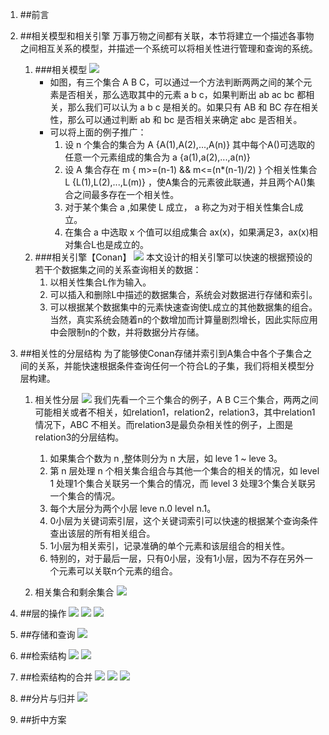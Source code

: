 1. ##前言

2. ##相关模型和相关引擎
   万事万物之间都有关联，本节将建立一个描述各事物之间相互关系的模型，并描述一个系统可以将相关性进行管理和查询的系统。
   1. ###相关模型
      ![](conan/0.0.uxf.png)
      * 如图，有三个集合 A B C，可以通过一个方法判断两两之间的某个元素是否相关，那么选取其中的元素 a b c，如果判断出 ab ac bc 都相关，那么我们可以认为 a b c 是相关的。如果只有 AB 和 BC 存在相关性，那么可以通过判断 ab 和 bc 是否相关来确定 abc 是否相关。
      * 可以将上面的例子推广：
         1. 设 n 个集合的集合为 A {A(1),A(2),...,A(n)} 其中每个A()可选取的任意一个元素组成的集合为 a {a(1),a(2),...,a(n)} 
         2. 设 A 集合存在 m { m>=(n-1) && m<=(n*(n-1)/2) } 个相关性集合 L {L(1),L(2),...,L(m)} ，使A集合的元素彼此联通，并且两个A()集合之间最多存在一个相关性。
         3. 对于某个集合 a ,如果使 L 成立， a 称之为对于相关性集合L成立。
         4. 在集合 a 中选取 x 个值可以组成集合 ax(x)，如果满足3，ax(x)相对集合L也是成立的。
   2. ###相关引擎【Conan】
      ![](conan/0.1.uxf.png)
      本文设计的相关引擎可以快速的根据预设的若干个数据集之间的关系查询相关的数据：
         1. 以相关性集合L作为输入。
         2. 可以插入和删除L中描述的数据集合，系统会对数据进行存储和索引。
         3. 可以根据某个数据集中的元素快速查询使L成立的其他数据集的组合。
      当然，真实系统会随着n的个数增加而计算量剧烈增长，因此实际应用中会限制n的个数，并将数据分片存储。

3. ##相关性的分层结构
   为了能够使Conan存储并索引到A集合中各个子集合之间的关系，并能快速根据条件查询任何一个符合L的子集，我们将相关模型分层构建。
   1. 相关性分层
      ![](conan/1.0.uxf.png)
      我们先看一个三个集合的例子，A B C三个集合，两两之间可能相关或者不相关，如relation1，relation2，relation3，其中relation1情况下，ABC 不相关。而relation3是最负杂相关性的例子，上图是relation3的分层结构。
         1. 如果集合个数为 n ,整体则分为 n 大层，如 leve 1 ~ leve 3。
         2. 第 n 层处理 n 个相关集合组合与其他一个集合的相关的情况，如 level 1 处理1个集合关联另一个集合的情况，而 level 3 处理3个集合关联另一个集合的情况。
         3. 每个大层分为两个小层 leve n.0 level n.1。
         4. 0小层为关键词索引层，这个关键词索引可以快速的根据某个查询条件查出该层的所有相关组合。
         5. 1小层为相关索引，记录准确的单个元素和该层组合的相关性。
         6. 特别的，对于最后一层，只有0小层，没有1小层，因为不存在另外一个元素可以关联n个元素的组合。

   2. 相关集合和剩余集合
      ![](conan/2.0.uxf.png)

4. ##层的操作
![](conan/3.0.uxf.png)
![](conan/3.1.uxf.png)
![](conan/3.2.uxf.png)

5. ##存储和查询
![](conan/4.0.uxf.png)

6. ##检索结构
![](conan/5.0.uxf.png)
![](conan/6.0.uxf.png)

7. ##检索结构的合并
![](conan/7.0.uxf.png)
![](conan/7.1.uxf.png)
![](conan/8.0.uxf.png)

8. ##分片与归并
![](conan/9.0.uxf.png)

9. ##折中方案